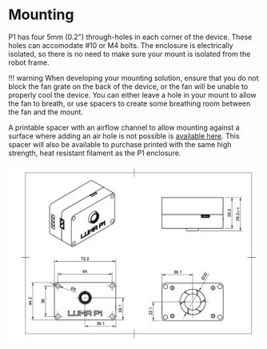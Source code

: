 # Mounting

P1 has four 5mm (0.2") through-holes in each corner of the device. These holes can accomodate #10 or M4 bolts. The enclosure is electrically isolated, so there is no need to make sure your mount is isolated from the robot frame.

!!! warning
    When developing your mounting solution, ensure that you do not block the fan grate on the back of the device, or the fan will be unable to properly cool the device. You can either leave a hole in your mount to allow the fan to breath, or use spacers to create some breathing room between the fan and the mount.

A printable spacer with an airflow channel to allow mounting against a surface where adding an air hole is not possible is [available here](https://makerworld.com/en/models/1939322-luma-p1-airflow-spacer). This spacer will also be available to purchase printed with the same high strength, heat resistant filament as the P1 enclosure.

![Mounting Diagram](img/P1%20Assembly%20Public%20Drawing.jpg)